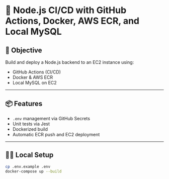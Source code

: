 # 🚀 Node.js CI/CD with GitHub Actions, Docker, AWS ECR, and Local MySQL

## 🎯 Objective

Build and deploy a Node.js backend to an EC2 instance using:
- GitHub Actions (CI/CD)
- Docker & AWS ECR
- Local MySQL on EC2

---

## 📦 Features

- `.env` management via GitHub Secrets
- Unit tests via Jest
- Dockerized build
- Automatic ECR push and EC2 deployment

---

## 🧑‍💻 Local Setup

```bash
cp .env.example .env
docker-compose up --build